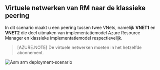 ## <a name="peering-virtual-networks-from-rm-to-classic"></a>Virtuele netwerken van RM naar de klassieke peering

In dit scenario maakt u een peering tussen twee VNets, namelijk **VNET1** en **VNET2** die deel uitmaken van implementatiemodel Azure Resource Manager en klassieke implementatiemodel respectievelijk.

> [AZURE.NOTE] De virtuele netwerken moeten in het hetzelfde abonnement.

![Asm arm deployment-scenario](./media/virtual-networks-create-vnetpeering-scenario-asmtoarm-include/figure01.PNG)
